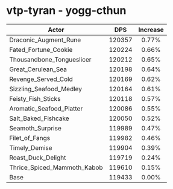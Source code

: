 # vtp-tyran - yogg-cthun
| Actor | DPS | Increase |
|---|:---:|:---:|
|Draconic_Augment_Rune|120357|0.77%|
|Fated_Fortune_Cookie|120224|0.66%|
|Thousandbone_Tongueslicer|120212|0.65%|
|Great_Cerulean_Sea|120198|0.64%|
|Revenge_Served_Cold|120169|0.62%|
|Sizzling_Seafood_Medley|120164|0.61%|
|Feisty_Fish_Sticks|120118|0.57%|
|Aromatic_Seafood_Platter|120086|0.55%|
|Salt_Baked_Fishcake|120050|0.52%|
|Seamoth_Surprise|119989|0.47%|
|Filet_of_Fangs|119982|0.46%|
|Timely_Demise|119904|0.39%|
|Roast_Duck_Delight|119719|0.24%|
|Thrice_Spiced_Mammoth_Kabob|119610|0.15%|
|Base|119433|0.00%|
